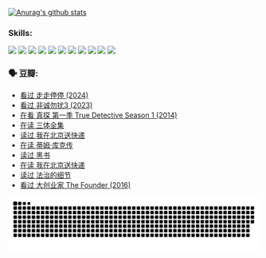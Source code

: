 
[![Anurag's github stats](https://github-readme-stats.vercel.app/api?username=w940853815)](https://github.com/anuraghazra/github-readme-stats)

### Skills:

<code><img height="32" src="https://cdn.jsdelivr.net/npm/simple-icons@v5/icons/python.svg"></code>
<code><img height="32" src="https://cdn.jsdelivr.net/npm/simple-icons@v5/icons/javascript.svg"></code>
<code><img height="32" src="https://cdn.jsdelivr.net/npm/simple-icons@v5/icons/django.svg"></code>
<code><img height="32" src="https://cdn.jsdelivr.net/npm/simple-icons@v5/icons/flask.svg"></code>
<code><img height="32" src="https://cdn.jsdelivr.net/npm/simple-icons@v5/icons/vuetify.svg"></code>
<code><img height="32" src="https://cdn.jsdelivr.net/npm/simple-icons@v5/icons/git.svg"></code>
<code><img height="32" src="https://cdn.jsdelivr.net/npm/simple-icons@v5/icons/docker.svg"></code>
<code><img height="32" src="https://cdn.jsdelivr.net/npm/simple-icons@v5/icons/postgresql.svg"></code>
<code><img height="32" src="https://cdn.jsdelivr.net/npm/simple-icons@v5/icons/elasticsearch.svg"></code>
<code><img height="32" src="https://cdn.jsdelivr.net/npm/simple-icons@v5/icons/macos.svg"></code>
<code><img height="32" src="https://cdn.jsdelivr.net/npm/simple-icons@v5/icons/linux.svg"></code>

### 🗣 豆瓣:

<!-- DOUBAN-ACTIVITIES:START -->
- [看过 走走停停‎ (2024)](https://www.douban.com/people/136069238/status/4684430230/?_i=23638535)
- [看过 非诚勿扰3‎ (2023)](https://www.douban.com/people/136069238/status/4676324100/?_i=23638535)
- [在看 真探 第一季 True Detective Season 1‎ (2014)](https://www.douban.com/people/136069238/status/4673382852/?_i=23638535)
- [在读 三体全集](https://www.douban.com/people/136069238/status/4672842521/?_i=23638535)
- [读过 我在北京送快递](https://www.douban.com/people/136069238/status/4672842036/?_i=23638535)
- [在读 蒂姆·库克传](https://www.douban.com/people/136069238/status/4663517053/?_i=23638535)
- [读过 黑书](https://www.douban.com/people/136069238/status/4663516022/?_i=23638535)
- [在读 我在北京送快递](https://www.douban.com/people/136069238/status/4658098365/?_i=23638535)
- [读过 法治的细节](https://www.douban.com/people/136069238/status/4657347558/?_i=23638535)
- [看过 大创业家 The Founder‎ (2016)](https://www.douban.com/people/136069238/status/4649667693/?_i=23638535)
<!-- DOUBAN-ACTIVITIES:END -->


![Snake animation](https://raw.githubusercontent.com/w940853815/w940853815/output/github-contribution-grid-snake.svg)

<!--
**w940853815/w940853815** is a ✨ _special_ ✨ repository because its `README.md` (this file) appears on your GitHub profile.

Here are some ideas to get you started:

- 🔭 I’m currently working on ...
- 🌱 I’m currently learning ...
- 👯 I’m looking to collaborate on ...
- 🤔 I’m looking for help with ...
- 💬 Ask me about ...
- 📫 How to reach me: ...
- 😄 Pronouns: ...
- ⚡ Fun fact: ...
-->

